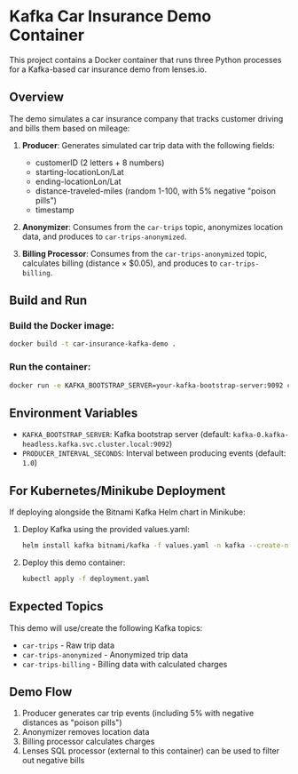 # Kafka Car Insurance Demo Container

This project contains a Docker container that runs three Python processes for a Kafka-based car insurance demo from lenses.io.

## Overview

The demo simulates a car insurance company that tracks customer driving and bills them based on mileage:

1. **Producer**: Generates simulated car trip data with the following fields:
   - customerID (2 letters + 8 numbers)
   - starting-locationLon/Lat
   - ending-locationLon/Lat
   - distance-traveled-miles (random 1-100, with 5% negative "poison pills")
   - timestamp

2. **Anonymizer**: Consumes from the `car-trips` topic, anonymizes location data, and produces to `car-trips-anonymized`.

3. **Billing Processor**: Consumes from the `car-trips-anonymized` topic, calculates billing (distance × $0.05), and produces to `car-trips-billing`.

## Build and Run

### Build the Docker image:

```bash
docker build -t car-insurance-kafka-demo .
```

### Run the container:

```bash
docker run -e KAFKA_BOOTSTRAP_SERVER=your-kafka-bootstrap-server:9092 car-insurance-kafka-demo
```

## Environment Variables

- `KAFKA_BOOTSTRAP_SERVER`: Kafka bootstrap server (default: `kafka-0.kafka-headless.kafka.svc.cluster.local:9092`)
- `PRODUCER_INTERVAL_SECONDS`: Interval between producing events (default: `1.0`)

## For Kubernetes/Minikube Deployment

If deploying alongside the Bitnami Kafka Helm chart in Minikube:

1. Deploy Kafka using the provided values.yaml:
   ```bash
   helm install kafka bitnami/kafka -f values.yaml -n kafka --create-namespace
   ```

2. Deploy this demo container:
   ```bash
   kubectl apply -f deployment.yaml
   ```

## Expected Topics

This demo will use/create the following Kafka topics:
- `car-trips` - Raw trip data
- `car-trips-anonymized` - Anonymized trip data
- `car-trips-billing` - Billing data with calculated charges

## Demo Flow

1. Producer generates car trip events (including 5% with negative distances as "poison pills")
2. Anonymizer removes location data
3. Billing processor calculates charges
4. Lenses SQL processor (external to this container) can be used to filter out negative bills
